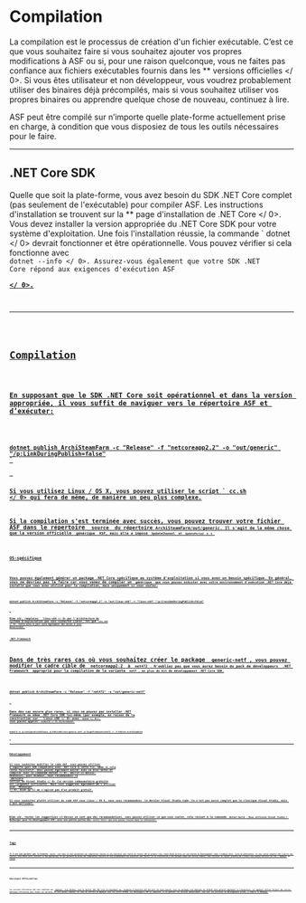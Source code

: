 # Compilation

La compilation est le processus de création d'un fichier exécutable. C’est ce que vous souhaitez faire si vous souhaitez ajouter vos propres modifications à ASF ou si, pour une raison quelconque, vous ne faites pas confiance aux fichiers exécutables fournis dans les ** versions officielles </ 0>. Si vous êtes utilisateur et non développeur, vous voudrez probablement utiliser des binaires déjà précompilés, mais si vous souhaitez utiliser vos propres binaires ou apprendre quelque chose de nouveau, continuez à lire.</p> 

ASF peut être compilé sur n’importe quelle plate-forme actuellement prise en charge, à condition que vous disposiez de tous les outils nécessaires pour le faire.

* * *

## .NET Core SDK

Quelle que soit la plate-forme, vous avez besoin du SDK .NET Core complet (pas seulement de l'exécutable) pour compiler ASF. Les instructions d'installation se trouvent sur la ** page d'installation de .NET Core </ 0>. Vous devez installer la version appropriée du .NET Core SDK pour votre système d'exploitation. Une fois l'installation réussie, la commande ` dotnet </ 0> devrait fonctionner et être opérationnelle. Vous pouvez vérifier si cela fonctionne avec <code> dotnet --info </ 0>. Assurez-vous également que votre SDK .NET Core répond aux exigences d'exécution ASF <strong><a href="https://github.com/JustArchiNET/ArchiSteamFarm/wiki/Compatibility#runtime-requirements"> </ 0>.</p>

<hr />

<h2>Compilation</h2>

<p>En supposant que le SDK .NET Core soit opérationnel et dans la version appropriée, il vous suffit de naviguer vers le répertoire ASF et d’exécuter:</p>

<pre><code class="shell">dotnet publish ArchiSteamFarm -c "Release" -f "netcoreapp2.2" -o "out/generic" "/p:LinkDuringPublish=false"
`</pre> 

Si vous utilisez Linux / OS X, vous pouvez utiliser le script ` cc.sh </ 0> qui fera de même, de manière un peu plus complexe.</p>

<p>Si la compilation s'est terminée avec succès, vous pouvez trouver votre fichier ASF dans le répertoire <code> source </ 0> du répertoire <code>ArchiSteamFarm/out/generic</ 0>. Il s'agit de la même chose que la version officielle <code> générique </ 0> ASF, mais elle a imposé <code> UpdateChannel </ 0> et <code> UpdatePeriod </ 0> à <code> 0 </ 0>.</p>

<h3>OS-spécifique</h3>

<p>Vous pouvez également générer un package .NET Core spécifique au système d'exploitation si vous avez un besoin spécifique. En général, vous ne devriez pas le faire car vous venez de compiler un <code> générique </ 0> que vous pouvez exécuter avec votre environnement d'exécution .NET Core déjà installé que vous avez utilisé pour la compilation, mais uniquement si vous voulez:</p>

<pre><code class="shell">dotnet publish ArchiSteamFarm -c "Release" -f "netcoreapp2.2" -o "out/linux-x64" -r "linux-x64" "/p:CrossGenDuringPublish=false"
`</pre> 

Bien sûr, remplacez ` linux-x64 </ 0> par l'architecture du système d'exploitation que vous souhaitez cibler, tel que <code> win-x64 </ 0>. Cette mise à jour aura également des mises à jour désactivées.</p>

<h3>.NET Framework
 
</h3>

<p>Dans de très rares cas où vous souhaitez créer le package <code> generic-netf </ 0>, vous pouvez modifier le cadre cible de <code> netcoreapp2.2 </ 0> à <code> net472 </ 0>. N'oubliez pas que vous aurez besoin du pack de développeurs <strong><a href="https://www.microsoft.com/net/download/visual-studio-sdks"> .NET Framework </ 0> approprié pour la compilation de la variante <code> netf </ 1>, en plus du kit de développement .NET Core SDK.</p>

<pre><code class="shell">dotnet publish ArchiSteamFarm -c "Release" -f "net472" -o "out/generic-netf"
`</pre> 

Dans des cas encore plus rares, si vous ne pouvez pas installer .NET Framework ou même .NET Core SDK lui-même (par exemple, en raison de la construction sur ` linux-x86 </ 0> avec <code> mono </ 0>), vous pouvez appeler <code> msbuild </ 0> directement:</p>

<pre><code class="shell">msbuild /m /p:Configuration=Release /p:PublishDir=out/generic-netf /p:TargetFramework=net472 /r /t:Publish ArchiSteamFarm
`</pre> 

* * *

## Développement

Si vous souhaitez modifier le code ASF, vous pouvez utiliser n'importe quel IDE compatible avec .NET Core à cette fin, même si cela reste facultatif. Vous pouvez également éditer avec un bloc-notes et compiler avec la commande  dotnet </ 0>. décrit ci-dessus. Néanmoins, pour Windows, nous recommandons la <strong><a href="https://www.visualstudio.com/downloads"> dernière version de Visual Studio </ 0> (la version communautaire gratuite est largement suffisante). Nous vous suggérons également de l’utiliser avec <strong><a href="https://www.jetbrains.com/resharper"> ReSharper </ 0>, bien qu’il ne s’agisse pas d’un produit gratuit.</p>

<p>Si vous souhaitez plutôt utiliser du code ASF sous Linux / OS X, nous vous recommandons <strong><a href="https://code.visualstudio.com/download"> le dernier Visual Studio Code</ 0>. Ce n'est pas aussi complet que le classique Visual Studio, mais c'est suffisant.</p>

<p>Bien sûr, toutes les suggestions ci-dessus ne sont que des recommandations, vous pouvez utiliser ce que vous voulez, cela revient à la commande <code> dotnet build </ 0>. Nous utilisons Visual Studio + ReSharper pour le développement ASF, avec une petite partie des <code> outils tiers </ 0> que vous pouvez trouver dans le référentiel.</p>

<hr />

<h2>Tags</h2>

<p>Il n’est pas garanti que la branche <code> master </ 0> soit dans un état permettant une compilation réussie ou une exécution sans faille du fichier ASF en premier lieu, étant donné qu’elle est une branche de développement comme l’indique notre <strong><a href="https://github.com/JustArchiNET/ArchiSteamFarm/wiki/Release-cycle"> cycle de publication</ 1>. Si vous voulez compiler ASF à partir des sources, vous devez alors utiliser le <strong><a href="https://github.com/JustArchiNET/ArchiSteamFarm/tags">tag</ 0> appropriée, ce qui garantit au moins une compilation réussite et très probablement une exécution sans faille (si la construction a été marquée comme une version stable). Pour vérifier la "santé" actuelle de l’arbre, vous pouvez utiliser nos CIs - <strong><a href="https://ci.appveyor.com/project/JustArchi/ArchiSteamFarm">AppVeyor</a></strong> ou <strong><a href="https://travis-ci.com/JustArchiNET/ArchiSteamFarm">Travis</a></strong>.</p>

<hr />

<h2>Versions Officielles</h2>

<p>Les versions officielles ASF sont compilées par <strong><a href="https://ci.appveyor.com/project/JustArchi/ArchiSteamFarm"> AppVeyor </ 0> sous Windows, avec le dernier SDK .NET Core correspondant aux  <strong><a href="https://github.com/JustArchiNET/ArchiSteamFarm/wiki/Compatibility#runtime-requirements">exigences d'exécution</ 1> ASF Une fois les tests passés, tous les packages sont déployés sur GitHub. Cela garantit également la transparence, car AppVeyor utilise toujours des sources publiques officielles pour toutes les versions, et vous pouvez comparer les taux de contrôle de AppVeyor avec les actifs GitHub. Les développeurs ASF ne compilent, ni ne publient les versions manuellement, sauf pour les processus de développement privés, y compris le débogage.</p>